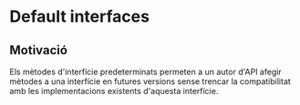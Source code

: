 # Default interfaces
## Motivació
Els mètodes d'interfície predeterminats permeten a un autor d'API afegir mètodes a una interfície en futures versions sense trencar la compatibilitat amb les implementacions existents d'aquesta interfície.